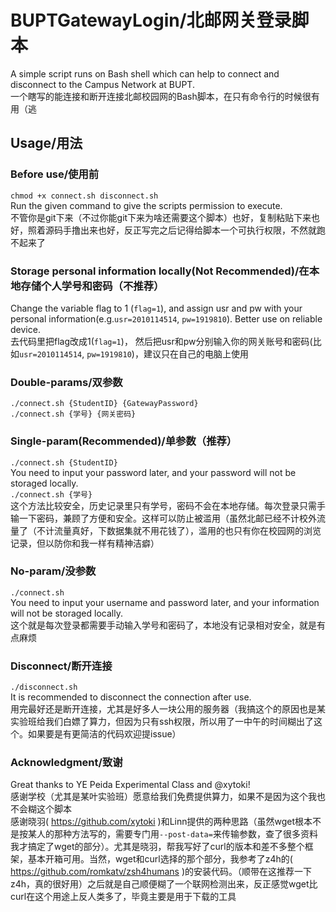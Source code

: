# BUPTGatewayLogin/北邮网关登录脚本  
A simple script runs on Bash shell which can help to connect and disconnect to the Campus Network at BUPT.  
一个瞎写的能连接和断开连接北邮校园网的Bash脚本，在只有命令行的时候很有用（逃  
## Usage/用法  
### Before use/使用前
`chmod +x connect.sh disconnect.sh`  
Run the given command to give the scripts permission to execute.  
不管你是git下来（不过你能git下来为啥还需要这个脚本）也好，复制粘贴下来也好，照着源码手撸出来也好，反正写完之后记得给脚本一个可执行权限，不然就跑不起来了  
### Storage personal information locally(Not Recommended)/在本地存储个人学号和密码（不推荐）  
Change the variable flag to 1 (`flag=1`), and assign usr and pw with your personal information(e.g.`usr=2010114514`, `pw=1919810`). Better use on reliable device.  
去代码里把flag改成1(`flag=1`)， 然后把usr和pw分别输入你的网关账号和密码(比如`usr=2010114514`, `pw=1919810`)，建议只在自己的电脑上使用  
### Double-params/双参数  
`./connect.sh {StudentID} {GatewayPassword}`  
`./connect.sh {学号} {网关密码}`  
### Single-param(Recommended)/单参数（推荐）  
`./connect.sh {StudentID}`  
You need to input your password later, and your password will not be storaged locally.  
`./connect.sh {学号}`  
这个方法比较安全，历史记录里只有学号，密码不会在本地存储。每次登录只需手输一下密码，兼顾了方便和安全。这样可以防止被滥用（虽然北邮已经不计校外流量了（不计流量真好，下数据集就不用花钱了），滥用的也只有你在校园网的浏览记录，但以防你和我一样有精神洁癖）  
### No-param/没参数  
`./connect.sh`  
You need to input your username and password later, and your information will not be storaged locally.  
这个就是每次登录都需要手动输入学号和密码了，本地没有记录相对安全，就是有点麻烦  
### Disconnect/断开连接
`./disconnect.sh`  
It is recommended to disconnect the connection after use.  
用完最好还是断开连接，尤其是好多人一块公用的服务器（我搞这个的原因也是某实验班给我们白嫖了算力，但因为只有ssh权限，所以用了一中午的时间糊出了这个。如果要是有更简洁的代码欢迎提issue）
### Acknowledgment/致谢  
Great thanks to YE Peida Experimental Class and @xytoki!  
感谢学校（尤其是某叶实验班）愿意给我们免费提供算力，如果不是因为这个我也不会糊这个脚本  
感谢晓羽( https://github.com/xytoki )和Linn提供的两种思路（虽然wget根本不是按某人的那种方法写的，需要专门用`--post-data=`来传输参数，查了很多资料我才搞定了wget的部分）。尤其是晓羽，帮我写好了curl的版本和差不多整个框架，基本开箱可用。当然，wget和curl选择的那个部分，我参考了z4h的( https://github.com/romkatv/zsh4humans )的安装代码。（顺带在这推荐一下z4h，真的很好用）之后就是自己顺便糊了一个联网检测出来，反正感觉wget比curl在这个用途上反人类多了，毕竟主要是用于下载的工具  
